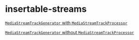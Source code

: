 # insertable-streams

[`MediaStreamTrackGenerator` with `MediaStreamTrackProcessor`](https://guest271314.github.io/insertable-streams/mediastreamtrackgenerator_with_mediastreamtrackprocessor.html)

[`MediaStreamTrackGenerator` without `MediaStreamTrackProcessor`](https://guest271314.github.io/insertable-streams/mediastreamtrackgenerator_without_mediastreamtrackprocessor.html)

